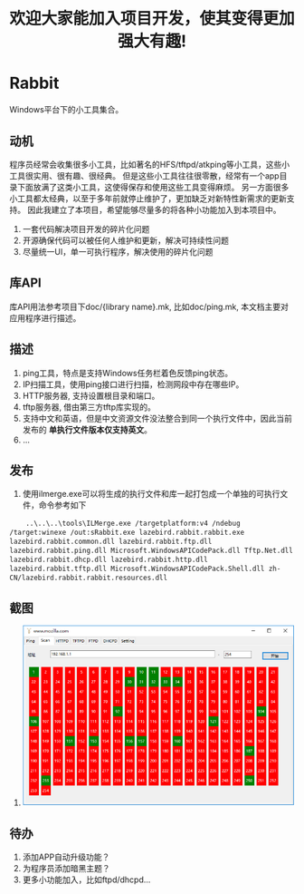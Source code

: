 
# <center>欢迎大家能加入项目开发，使其变得更加强大有趣!</center>

# Rabbit
Windows平台下的小工具集合。

## 动机
程序员经常会收集很多小工具，比如著名的HFS/tftpd/atkping等小工具，这些小工具很实用、很有趣、很经典。
但是这些小工具往往很零散，经常有一个app目录下面放满了这类小工具，这使得保存和使用这些工具变得麻烦。
另一方面很多小工具都太经典，以至于多年前就停止维护了，更加缺乏对新特性新需求的更新支持。
因此我建立了本项目，希望能够尽量多的将各种小功能加入到本项目中。
1. 一套代码解决项目开发的碎片化问题
2. 开源确保代码可以被任何人维护和更新，解决可持续性问题
3. 尽量统一UI，单一可执行程序，解决使用的碎片化问题

## 库API
库API用法参考项目下doc/{library name}.mk, 比如doc/ping.mk, 本文档主要对应用程序进行描述。

## 描述
1. ping工具，特点是支持Windows任务栏着色反馈ping状态。
2. IP扫描工具，使用ping接口进行扫描，检测网段中存在哪些IP。
3. HTTP服务器, 支持设置根目录和端口。
4. tftp服务器, 借由第三方tftp库实现的。
5. 支持中文和英语，但是中文资源文件没法整合到同一个执行文件中，因此当前发布的 **单执行文件版本仅支持英文**。
6. ...

## 发布
1. 使用ilmerge.exe可以将生成的执行文件和库一起打包成一个单独的可执行文件，命令参考如下
```
	..\..\..\tools\ILMerge.exe /targetplatform:v4 /ndebug /target:winexe /out:sRabbit.exe lazebird.rabbit.rabbit.exe lazebird.rabbit.common.dll lazebird.rabbit.ftp.dll lazebird.rabbit.ping.dll Microsoft.WindowsAPICodePack.dll Tftp.Net.dll lazebird.rabbit.dhcp.dll lazebird.rabbit.http.dll lazebird.rabbit.tftp.dll Microsoft.WindowsAPICodePack.Shell.dll zh-CN/lazebird.rabbit.rabbit.resources.dll
```

## 截图
1. ![Alt ?](/doc/Screenshots.PNG)  

## 待办
1. 添加APP自动升级功能？
2. 为程序员添加暗黑主题？
3. 更多小功能加入，比如ftpd/dhcpd...
